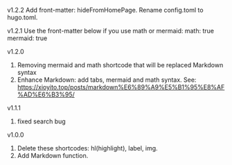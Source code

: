 v1.2.2
Add front-matter: hideFromHomePage.
Rename config.toml to hugo.toml.

v1.2.1
Use the front-matter below if you use math or mermaid:
math: true
mermaid: true

v1.2.0
1. Removing mermaid and math shortcode that will be replaced Markdown syntax
2. Enhance Markdown: add tabs, mermaid and math syntax. See: <https://xioyito.top/posts/markdown%E6%89%A9%E5%B1%95%E8%AF%AD%E6%B3%95/>

v1.1.1
1. fixed search bug

v1.0.0
1. Delete these shortcodes: hl(highlight), label, img.
2. Add Markdown function.